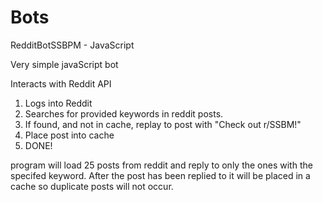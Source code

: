 # Bots
RedditBotSSBPM - JavaScript

Very simple javaScript bot

Interacts with Reddit API
1. Logs into Reddit 
2. Searches for provided keywords in reddit posts.
3. If found, and not in cache, replay to post with "Check out r/SSBM!"
4. Place post into cache
5. DONE!

program will load 25 posts from reddit and reply to only the ones with the specifed keyword. 
After the post has been replied to it will be placed in a cache so duplicate posts will not occur. 
